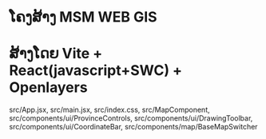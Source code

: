 # ໂຄງສ້າງ MSM WEB GIS

# ສ້າງໂດຍ Vite + React(javascript+SWC) + Openlayers

src/App.jsx,
src/main.jsx,
src/index.css,
src/MapComponent,
src/components/ui/ProvinceControls,
src/components/ui/DrawingToolbar,
src/components/ui/CoordinateBar,
src/components/map/BaseMapSwitcher